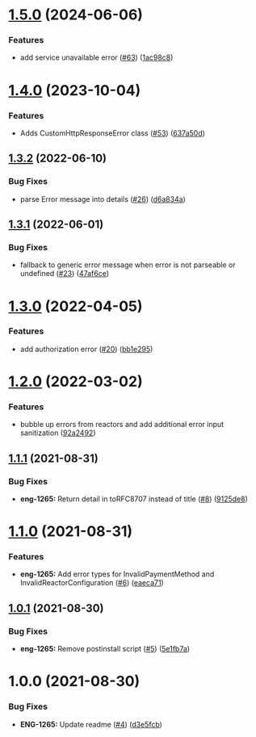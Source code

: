 # [1.5.0](https://github.com/Basis-Theory/basistheory-reactor-formulas-sdk-js/compare/v1.4.0...v1.5.0) (2024-06-06)


### Features

* add service unavailable error ([#63](https://github.com/Basis-Theory/basistheory-reactor-formulas-sdk-js/issues/63)) ([1ac98c8](https://github.com/Basis-Theory/basistheory-reactor-formulas-sdk-js/commit/1ac98c842e59d38dd5fd6e41dcc7b33fb4e86c39))

# [1.4.0](https://github.com/Basis-Theory/basistheory-reactor-formulas-sdk-js/compare/v1.3.2...v1.4.0) (2023-10-04)


### Features

* Adds CustomHttpResponseError class ([#53](https://github.com/Basis-Theory/basistheory-reactor-formulas-sdk-js/issues/53)) ([637a50d](https://github.com/Basis-Theory/basistheory-reactor-formulas-sdk-js/commit/637a50d105aa076eea54381c399f662b970cf1d2))

## [1.3.2](https://github.com/Basis-Theory/basistheory-reactor-formulas-sdk-js/compare/v1.3.1...v1.3.2) (2022-06-10)


### Bug Fixes

* parse Error message into details ([#26](https://github.com/Basis-Theory/basistheory-reactor-formulas-sdk-js/issues/26)) ([d6a834a](https://github.com/Basis-Theory/basistheory-reactor-formulas-sdk-js/commit/d6a834a24321f662f53fdfb48a996a94f4ab5bf2))

## [1.3.1](https://github.com/Basis-Theory/basistheory-reactor-formulas-sdk-js/compare/v1.3.0...v1.3.1) (2022-06-01)


### Bug Fixes

* fallback to generic error message when error is not parseable or undefined ([#23](https://github.com/Basis-Theory/basistheory-reactor-formulas-sdk-js/issues/23)) ([47af6ce](https://github.com/Basis-Theory/basistheory-reactor-formulas-sdk-js/commit/47af6ceffa513de1c10a6c4c8b7c5903c400f3a7))

# [1.3.0](https://github.com/Basis-Theory/basistheory-reactor-formulas-sdk-js/compare/v1.2.0...v1.3.0) (2022-04-05)


### Features

* add authorization error ([#20](https://github.com/Basis-Theory/basistheory-reactor-formulas-sdk-js/issues/20)) ([bb1e295](https://github.com/Basis-Theory/basistheory-reactor-formulas-sdk-js/commit/bb1e295b9d031da560d51d8c8004c96045d1ab1f))

# [1.2.0](https://github.com/Basis-Theory/basistheory-reactor-formulas-sdk-js/compare/v1.1.1...v1.2.0) (2022-03-02)


### Features

* bubble up errors from reactors and add additional error input sanitization ([92a2492](https://github.com/Basis-Theory/basistheory-reactor-formulas-sdk-js/commit/92a2492a1a69ae229af7f6b31b413108e27cf0b7))

## [1.1.1](https://github.com/Basis-Theory/basistheory-reactor-formulas-sdk-js/compare/v1.1.0...v1.1.1) (2021-08-31)


### Bug Fixes

* **eng-1265:** Return detail in toRFC8707 instead of title ([#8](https://github.com/Basis-Theory/basistheory-reactor-formulas-sdk-js/issues/8)) ([9125de8](https://github.com/Basis-Theory/basistheory-reactor-formulas-sdk-js/commit/9125de88148d95bc05c7b0038e41ed35c4c459bf))

# [1.1.0](https://github.com/Basis-Theory/basistheory-reactor-formulas-sdk-js/compare/v1.0.1...v1.1.0) (2021-08-31)


### Features

* **eng-1265:** Add error types for InvalidPaymentMethod and InvalidReactorConfiguration ([#6](https://github.com/Basis-Theory/basistheory-reactor-formulas-sdk-js/issues/6)) ([eaeca71](https://github.com/Basis-Theory/basistheory-reactor-formulas-sdk-js/commit/eaeca71a33e6a391fe206fa0ac0e9bf22e7a1cc3))

## [1.0.1](https://github.com/Basis-Theory/basistheory-reactor-formulas-sdk-js/compare/v1.0.0...v1.0.1) (2021-08-30)


### Bug Fixes

* **eng-1265:** Remove postinstall script ([#5](https://github.com/Basis-Theory/basistheory-reactor-formulas-sdk-js/issues/5)) ([5e1fb7a](https://github.com/Basis-Theory/basistheory-reactor-formulas-sdk-js/commit/5e1fb7a40fd2a653538597da787a1a2b34245f59))

# 1.0.0 (2021-08-30)


### Bug Fixes

* **ENG-1265:** Update readme ([#4](https://github.com/Basis-Theory/basistheory-reactor-formulas-sdk-js/issues/4)) ([d3e5fcb](https://github.com/Basis-Theory/basistheory-reactor-formulas-sdk-js/commit/d3e5fcbedd70b0eae56ca3dae7d299414cdd758e))
